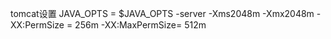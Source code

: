tomcat设置
JAVA_OPTS = $JAVA_OPTS -server -Xms2048m -Xmx2048m -XX:PermSize = 256m -XX:MaxPermSize= 512m